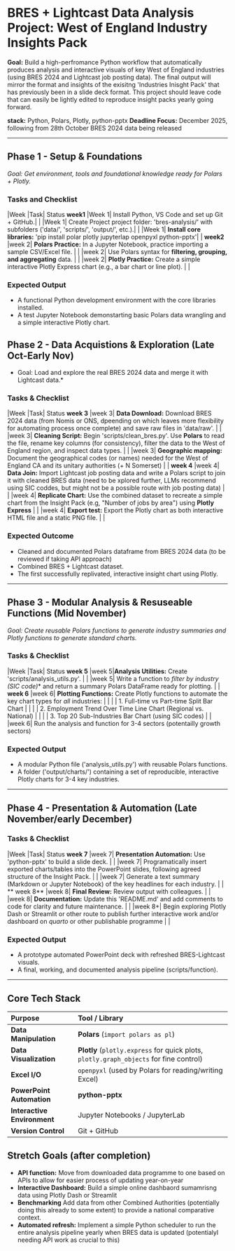 # BRES + Lightcast Data Analysis Project: West of England Industry Insights Pack

**Goal:** Build a high-perfromance Python workflow that automatically produces analysis and interactive visuals of key West of England industries (using BRES 2024 and Lightcast job posting data). The final output will mirror the format and insights of the exisitng 'Industries Inisght Pack' that has previously been in a slide deck format. This project should leave code that can easily be lightly edited to reproduce insight packs yearly going forward.

**stack:** Python, Polars, Plotly, python-pptx
**Deadline Focus:** December 2025, following from 28th October BRES 2024 data being released

---

## Phase 1 - Setup & Foundations
*Goal: Get environment, tools and foundational knowledge ready for Polars + Plotly.*

### Tasks and Checklist
|Week  |Task| Status 
**week1**
|Week 1| Install Python, VS Code and set up Git + GitHub.| |
|Week 1| Create Project project folder: 'bres-analysis/' with subfolders ('data/', 'scripts/', 'output/', etc.).| |
|Week 1| **Install core libraries:** 'pip install polar plotly jupyterlap openpyxl python-pptx'| |
**week2**
|week 2| **Polars Practice:** In a Jupyter Notebook, practice importing a sample CSV/Excel file. | |
|week 2| Use Polars syntax for **filtering, grouping, and aggregating** data. | |
|week 2| **Plotly Practice:** Create a simple interactive Plotly Express chart (e.g., a bar chart or line plot). | | 

### Expected Output
* A functional Python development environment with the core libraries installed. 
* A test Jupyter Notebook demonstarting basic Polars data wrangling and a simple interactive Plotly chart. 

## Phase 2 - Data Acquistions & Exploration (Late Oct-Early Nov)
* Goal: Load and explore the real BRES 2024 data and merge it with Lightcast data.*

### Tasks & Checklist
|Week  |Task| Status 
**week 3**
|week 3| **Data Download:** Download BRES 2024 data (from Nomis or ONS, dpeending on which leaves more flexibility for automating process once complete) and save raw files in 'data/raw'. | |
|week 3| **Cleaning Script:** Begin 'scripts/clean_bres.py'. Use **Polars** to read the file, rename key columns (for consistency), filter the data to the West of England region, and inspect data types. | |
|week 3| **Geographic mapping:** Document the geographical codes (or names) needed for the West of England CA and its unitary authorities (+ N Somerset) | |
**week 4**
|week 4| **Data Join:** Import Lightcast job posting data and write a Polars script to join it with cleaned BRES data (need to be xplored further, LLMs recommend using SIC coddes, but might not be a possible route with job posting data) | |
|week 4| **Replicate Chart:** Use the combined dataset to recreate a simple chart from the Insight Pack (e.g, "Number of jobs by area") using **Plotly Express** | |
|week 4| **Export test:** Export the Plotly chart as both interactive HTML file and a static PNG file. | |

### Expected Outcome
* Cleaned and documented Polars dataframe from BRES 2024 data (to be reviewed if taking API approach)
* Combined BRES + Lightcast dataset. 
* The first successfully replivated, interactive insight chart using Plotly. 

---

## Phase 3 - Modular Analysis & Resuseable Functions (Mid November)
*Goal: Create reusable Polars functions to generate industry summaries and Plotly functions to generate standard charts.*


### Tasks & Checklist 
|Week  |Task| Status 
**week 5**
|week 5|**Analysis Utilities:** Create 'scripts/analysis_utils.py'. | |
|week 5| Write a function to *filter by industry (SIC code)** and return a summary Polars DataFrame ready for plotting. | |
**week 6**
|week 6| **Plotting Functions:** Create Plotly functions to automate the key chart types for *all* industries: | |
| | 1. Full-time vs Part-time Split Bar Chart | |
| | 2. Employment Trend Over Time Line Chart (Regional vs. National) | |
| | 3. Top 20 Sub-Industries Bar Chart (using SIC codes) | |
|week 6| Run the analysis and function for 3-4 sectors (potentailly growth sectors)

### Expected Output
* A modular Python file ('analysis_utils.py') with reusable Polars functions. 
* A folder ('output/charts/') containing a set of reproducible, interactive Plotly charts for 3-4 key industries.

---

## Phase 4 - Presentation & Automation (Late November/early December)

### Tasks & Checklist

|Week  |Task| Status 
**week 7**
|week 7| **Presentation Automation:** Use 'python-pptx' to build a slide deck. | |
|week 7| Programatically insert exported charts/tables into the PowerPoint slides, following agreed structure of the Insight Pack. | |
|week 7| Generate a text summary (Markdown or Jupyter Notebook) of the key headlines for each industry. | |
** week 8**
|week 8| **Final Review:** Review output with colleagues. | |
|week 8| **Documentation:** Update this 'README.md' and add comments to code for clarity and future maintenance. | |
|week 8+| Begin exploring Plotly Dash or Streamlit or other route to publish further interactive work and/or dashboard on *quarto* or other publishable programme | |

### Expected Output 
* A prototype automated PowerPoint deck with refreshed BRES-Lightcast visuals.
* A final, working, and documented analysis pipeline (scripts/function). 

---

## Core Tech Stack

| Purpose | Tool / Library |
| :--- | :--- |
| **Data Manipulation** | **Polars** (`import polars as pl`) |
| **Data Visualization** | **Plotly** (`plotly.express` for quick plots, `plotly.graph_objects` for fine control) |
| **Excel I/O** | `openpyxl` (used by Polars for reading/writing Excel) |
| **PowerPoint Automation** | **python-pptx** |
| **Interactive Environment**| Jupyter Notebooks / JupyterLab |
| **Version Control** | Git + GitHub |

## Stretch Goals (after completion) 
* **API function:** Move from downloaded data programme to one based on APIs to allow for easier process of updating year-on-year
* **Interactive Dashboard:** Build a simple online dashbaord sumamrisng data using Plotly Dash or Streamlit
* **Benchmarking** Add data from other Combined Authorities (potentially doing this already to some extent) to provide a national comparative context. 
* **Automated refresh:** Implement a simple Python scheduler to run the entire analysis pipeline yearly when BRES data is updated (potentialyl needing API work as crucial to this)